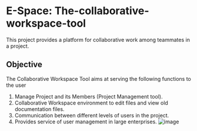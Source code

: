 # E-Space: The-collaborative-workspace-tool
This project provides a platform for collaborative work among teammates in a project.
## Objective
The Collaborative Workspace Tool aims at serving the following functions to the user
1. Manage Project and its Members (Project Management tool).
2. Collaborative Workspace environment to edit files and view old documentation files.
3. Communication between different levels of users in the project.
4. Provides service of user management in large enterprises.
![image](https://user-images.githubusercontent.com/81607715/133925047-8c03b207-5354-46be-96b8-63091f770f23.png)

